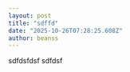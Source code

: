```yaml
---
layout: post
title: "sdffd"
date: "2025-10-26T07:28:25.608Z"
author: beanss
---
```


sdfdsfdsf sdfdsf